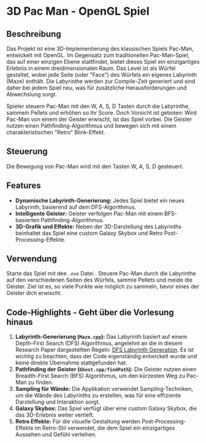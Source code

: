 # 3D Pac Man - OpenGL Spiel

## Beschreibung
Das Projekt ist eine 3D-Implementierung des klassischen Spiels Pac-Man, entwickelt mit OpenGL. Im Gegensatz zum traditionellen Pac-Man-Spiel, das auf einer einzigen Ebene stattfindet, bietet dieses Spiel ein einzigartiges Erlebnis in einem dreidimensionalen Raum. Das Level ist als Würfel gestaltet, wobei jede Seite (oder "Face") des Würfels ein eigenes Labyrinth (Maze) enthält. Die Labyrinthe werden zur Compile-Zeit generiert und sind daher bei jedem Spiel neu, was für zusätzliche Herausforderungen und Abwechslung sorgt.

Spieler steuern Pac-Man mit den W, A, S, D Tasten durch die Labyrinthe, sammeln Pellets und erhöhen so ihr Score. 
Doch Vorsicht ist geboten: Wird Pac-Man von einem der Geister erwischt, ist das Spiel vorbei. Die Geister nutzen einen Pathfinding-Algorithmus und bewegen sich mit einem charakteristischen "Retro" Blink-Effekt.

## Steuerung
Die Bewegung von Pac-Man wird mit den Tasten W, A, S, D gesteuert.

## Features
- **Dynamische Labyrinth-Generierung:** Jedes Spiel bietet ein neues Labyrinth, basierend auf dem DFS-Algorithmus.
- **Intelligente Geister:** Geister verfolgen Pac-Man mit einem BFS-basierten Pathfinding-Algorithmus.
- **3D-Grafik und Effekte:** Neben der 3D-Darstellung des Labyrinths beinhaltet das Spiel eine custom Galaxy Skybox und Retro Post-Processing-Effekte.

## Verwendung
Starte das Spiel mit dee `.exe` Datei . Steuere Pac-Man durch die Labyrinthe auf den verschiedenen Seiten des Würfels, sammle Pellets und meide die Geister. Ziel ist es, so viele Punkte wie möglich zu sammeln, bevor eines der Geister dich erwischt.

## Code-Highlights - Geht über die Vorlesung hinaus
1. **Labyrinth-Generierung (`Maze.cpp`):** Das Labyrinth basiert auf einem Depth-First Search (DFS) Algorithmus, angelehnt an die in diesem Research Paper dargestellten Regeln: [DFS Labyrinth Generation](https://people.eecs.berkeley.edu/~sequin/CS285/PROJ_06/Adarsh--Athulan/AA_report/report.html). Es ist wichtig zu beachten, dass der Code eigenständig entwickelt wurde und keine direkte Übernahme stattgefunden hat.
2. **Pathfinding der Geister (`Ghost.cpp/findPath`):** Die Geister nutzen einen Breadth-First Search (BFS) Algorithmus, um den kürzesten Weg zu Pac-Man zu finden.
3. **Sampling für Wände:** Die Applikation verwendet Sampling-Techniken, um die Wände des Labyrinths zu erstellen, was für eine effiziente Darstellung und Interaktion sorgt.
4. **Galaxy Skybox:** Das Spiel verfügt über eine custom Galaxy Skybox, die das 3D-Erlebnis weiter vertieft.
5. **Retro Effekte:** Für die visuelle Gestaltung werden Post-Processing-Effekte im Retro-Stil verwendet, die dem Spiel ein einzigartiges Aussehen und Gefühl verleihen.
